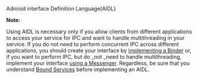 Adnroid interface Definition Language\(AIDL\)

**Note:**

Using AIDL is necessary only if you allow clients from different applications to access your service for IPC and want to handle multithreading in your service. If you do not need to perform concurrent IPC across different applications, you should create your interface by [implementing a Binder](https://developer.android.com/guide/components/bound-services.html#Binder) or, if you want to perform IPC, but do _not _need to handle multithreading, implement your interface [using a Messenger](https://developer.android.com/guide/components/bound-services.html#Messenger). Regardless, be sure that you understand [Bound Services](https://developer.android.com/guide/components/bound-services.html) before implementing an AIDL.

